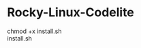 # Rocky-Linux-Codelite

chmod +x install.sh                                                                                                                                                  
install.sh
